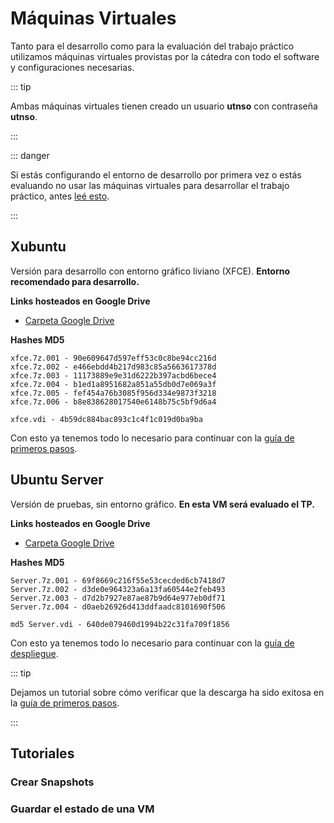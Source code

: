 # Máquinas Virtuales

Tanto para el desarrollo como para la evaluación del trabajo práctico utilizamos
máquinas virtuales provistas por la cátedra con todo el software y
configuraciones necesarias.

::: tip

Ambas máquinas virtuales tienen creado un usuario **utnso** con contraseña
**utnso**.

:::

::: danger

Si estás configurando el entorno de desarrollo por primera vez o estás evaluando
no usar las máquinas virtuales para desarrollar el trabajo práctico, antes
[leé esto](../../primeros-pasos/entorno-linux.md).

:::


## Xubuntu

Versión para desarrollo con entorno gráfico liviano (XFCE). **Entorno recomendado para
desarrollo.**

**Links hosteados en Google Drive**

- [Carpeta Google Drive](https://drive.google.com/drive/folders/1RItb6HRRNtht0m4VruPMiJQAlLJdy3kB?usp=sharing)

**Hashes MD5**

```:no-line-numbers
xfce.7z.001 - 90e609647d597eff53c0c8be94cc216d
xfce.7z.002 - e466ebdd4b217d983c85a5663617378d
xfce.7z.003 - 11173889e9e31d6222b397acbd6bece4
xfce.7z.004 - b1ed1a8951682a851a55db0d7e069a3f
xfce.7z.005 - fef454a76b3085f956d334e9873f3218
xfce.7z.006 - b8e838628017540e6148b75c5bf9d6a4

xfce.vdi - 4b59dc884bac893c1c4f1c019d0ba9ba
```

Con esto ya tenemos todo lo necesario para continuar con la
[guía de primeros pasos](../../primeros-pasos/entorno-linux.md#descargar-la-mquina-virtual).

## Ubuntu Server

Versión de pruebas, sin entorno gráfico. **En esta VM será evaluado el TP.**

**Links hosteados en Google Drive**

- [Carpeta Google Drive](https://drive.google.com/drive/folders/1DWu7qZCgwuFoKnWXmSO0S0B_wcbjdQi5?usp=sharing)

**Hashes MD5**

```:no-line-numbers
Server.7z.001 - 69f8669c216f55e53cecded6cb7418d7
Server.7z.002 - d3de0e964323a6a13fa60544e2feb493
Server.7z.003 - d7d2b7927e87ae87b9d64e977eb0df71
Server.7z.004 - d0aeb26926d413ddfaadc8101690f506

md5 Server.vdi - 640de079460d1994b22c31fa709f1856
```

Con esto ya tenemos todo lo necesario para continuar con la
[guía de despliegue](deploy.md#practicar).

::: tip

Dejamos un tutorial sobre cómo verificar que la descarga ha sido exitosa en la
[guía de primeros pasos](../../primeros-pasos/entorno-linux.md#verificar-la-descarga).

:::

## Tutoriales

### Crear Snapshots
<YouTube v="u1L23ziKgz4"/>

### Guardar el estado de una VM
<YouTube v="YqFybzQmqOc"/>
